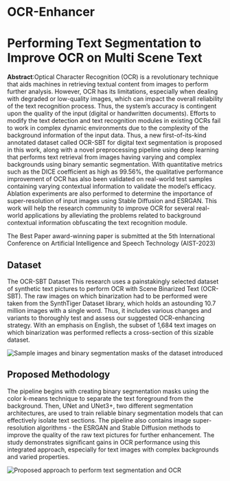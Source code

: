 # OCR-Enhancer

# Performing Text Segmentation to Improve OCR on Multi Scene Text

**Abstract**:Optical Character Recognition (OCR) is a revolutionary technique that aids machines in retrieving textual content from images to perform further analysis. However, OCR has its limitations, especially when dealing with degraded or low-quality images, which can impact the overall reliability of the text recognition process. Thus, the system’s accuracy is contingent upon the quality of the input (digital or handwritten documents). Efforts to modify the text detection and text recognition modules in existing OCRs fail to work in complex dynamic environments due to the complexity of the background information of the input data. Thus, a new first-of-its-kind annotated dataset called OCR-SBT for digital text segmentation is proposed in this work, along with a novel preprocessing pipeline using deep learning that performs text retrieval from images having varying and complex backgrounds using binary semantic segmentation. With quantitative metrics such as the DICE coefficient as high as 99.56%, the qualitative performance improvement of OCR has also been validated on real-world test samples containing varying contextual information to validate the model’s efficacy. Ablation experiments are also performed to determine the importance of super-resolution of input images using Stable Diffusion and ESRGAN. This work will help the research community to improve OCR for several real-world applications by alleviating the problems related to background contextual information obfuscating the text recognition module.

The Best Paper award-winning paper is submitted at the 5th International Conference on Artificial Intelligence and Speech Technology (AIST-2023)

## Dataset

The OCR-SBT Dataset This research uses a painstakingly selected dataset of synthetic text pictures to perform OCR with Scene Binarized Text (OCR-SBT). The raw images on which binarization had to be performed were taken from the SynthTiger Dataset library, which holds an astounding 10.7 million images with a single word. Thus, it includes various changes and variants to thoroughly test and assess our suggested OCR-enhancing strategy. With an emphasis on English, the subset of 1,684 text images on which binarization was performed reflects a cross-section of this sizable dataset.

![Sample images and binary segmentation masks of the dataset introduced](images/dataset.jpg)

## Proposed Methodology

The pipeline begins with creating binary segmentation masks using the color k-means technique to separate the text foreground from the background. Then, UNet and UNet3+, two different segmentation architectures, are used to train reliable binary segmentation models that can effectively isolate text sections. The pipeline also contains image super-resolution algorithms - the ESRGAN and Stable Diffusion methods to improve the quality of the raw text pictures for further enhancement. The study demonstrates significant gains in OCR performance using this integrated approach, especially for text images with complex backgrounds and varied properties.

![Proposed approach to perform text segmentation and OCR](images/workflow.jpg)
